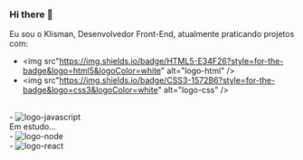 ### Hi there 👋

Eu sou o Klisman, Desenvolvedor Front-End, atualmente praticando projetos com:
<br>
  - <img src"https://img.shields.io/badge/HTML5-E34F26?style=for-the-badge&logo=html5&logoColor=white" alt="logo-html" />
  - <img src"https://img.shields.io/badge/CSS3-1572B6?style=for-the-badge&logo=css3&logoColor=white" alt="logo-css" />
<br>
  - <img src"https://img.shields.io/badge/JavaScript-323330?style=for-the-badge&logo=javascript&logoColor=F7DF1E" alt="logo-javascript" />
<br>
Em estudo...
<br>
  - <img src"https://img.shields.io/badge/Node.js-43853D?style=for-the-badge&logo=node.js&logoColor=white" alt="logo-node" />
<br>
  - <img src"https://img.shields.io/badge/React-20232A?style=for-the-badge&logo=react&logoColor=61DAFB" alt="logo-react" />
